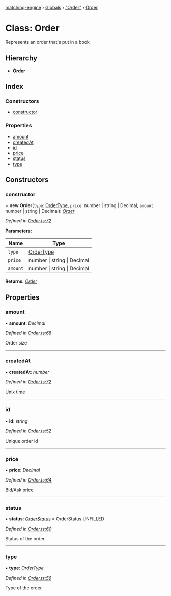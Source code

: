 [matching-engine](../README.md) › [Globals](../globals.md) › ["Order"](../modules/_order_.md) › [Order](_order_.order.md)

# Class: Order

Represents an order that's put in a book

## Hierarchy

* **Order**

## Index

### Constructors

* [constructor](_order_.order.md#constructor)

### Properties

* [amount](_order_.order.md#amount)
* [createdAt](_order_.order.md#createdat)
* [id](_order_.order.md#id)
* [price](_order_.order.md#price)
* [status](_order_.order.md#status)
* [type](_order_.order.md#type)

## Constructors

###  constructor

\+ **new Order**(`type`: [OrderType](../enums/_order_.ordertype.md), `price`: number | string | Decimal, `amount`: number | string | Decimal): *[Order](_order_.order.md)*

*Defined in [Order.ts:72](https://github.com/hanzoai/matching-engine/blob/9af2d1b/src/Order.ts#L72)*

**Parameters:**

Name | Type |
------ | ------ |
`type` | [OrderType](../enums/_order_.ordertype.md) |
`price` | number &#124; string &#124; Decimal |
`amount` | number &#124; string &#124; Decimal |

**Returns:** *[Order](_order_.order.md)*

## Properties

###  amount

• **amount**: *Decimal*

*Defined in [Order.ts:68](https://github.com/hanzoai/matching-engine/blob/9af2d1b/src/Order.ts#L68)*

Order size

___

###  createdAt

• **createdAt**: *number*

*Defined in [Order.ts:72](https://github.com/hanzoai/matching-engine/blob/9af2d1b/src/Order.ts#L72)*

Unix time

___

###  id

• **id**: *string*

*Defined in [Order.ts:52](https://github.com/hanzoai/matching-engine/blob/9af2d1b/src/Order.ts#L52)*

Unique order id

___

###  price

• **price**: *Decimal*

*Defined in [Order.ts:64](https://github.com/hanzoai/matching-engine/blob/9af2d1b/src/Order.ts#L64)*

Bid/Ask price

___

###  status

• **status**: *[OrderStatus](../enums/_order_.orderstatus.md)* =  OrderStatus.UNFILLED

*Defined in [Order.ts:60](https://github.com/hanzoai/matching-engine/blob/9af2d1b/src/Order.ts#L60)*

Status of the order

___

###  type

• **type**: *[OrderType](../enums/_order_.ordertype.md)*

*Defined in [Order.ts:56](https://github.com/hanzoai/matching-engine/blob/9af2d1b/src/Order.ts#L56)*

Type of the order
